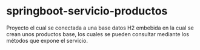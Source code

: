 # springboot-servicio-productos
Proyecto  el cual se conectada a una base datos H2 embebida en la cual se crean unos productos base, los cuales se pueden consultar mediante los métodos que expone el servicio. 
